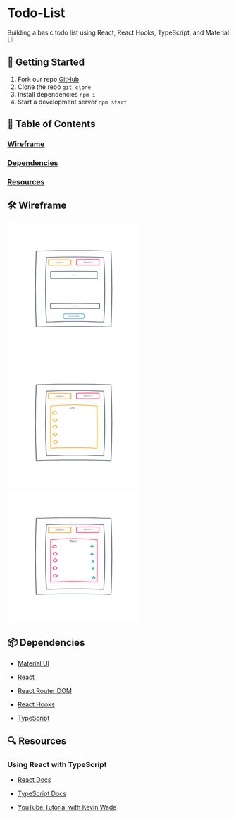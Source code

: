 # Todo-List

Building a basic todo list using React, React Hooks, TypeScript, and Material UI

## 🚀 Getting Started

1. Fork our repo [GitHub](https://github.com/mrloulass/todo-list)
1. Clone the repo `git clone`
1. Install dependencies `npm i`
1. Start a development server `npm start`

## 📖 Table of Contents

### [Wireframe](#-Wireframe)

### [Dependencies](#-Dependencies)

### [Resources](#-Resources)

## 🛠 Wireframe

<img src="assets/Todo-01.png" width="300" height="300">
<img src="assets/Todo-02.png" width="300" height="300">
<img src="assets/Todo-03.png" width="300" height="300">

## 📦 Dependencies

- [Material UI](https://material-ui.com/)
- [React](https://reactjs.org/docs/getting-started.html)
- [React Router DOM](https://reactrouter.com/web/guides/quick-start)
- [React Hooks](https://reactjs.org/docs/hooks-intro.html)

- [TypeScript](https://www.typescriptlang.org/docs/)

## 🔍 Resources

### Using React with TypeScript

- [React Docs](https://reactjs.org/docs/static-type-checking.html#typescript)

- [TypeScript Docs](https://www.typescriptlang.org/docs/handbook/react.html)

- [YouTube Tutorial with Kevin Wade](https://www.youtube.com/watch?v=CUyl3LdBvGU)


